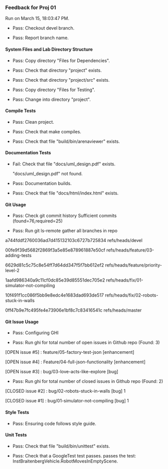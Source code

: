 ### Feedback for Proj 01

Run on March 15, 18:03:47 PM.

+ Pass: Checkout devel branch.



+ Pass: Report branch name.




#### System Files and Lab Directory Structure

+ Pass: Copy directory "Files for Dependencies".



+ Pass: Check that directory "project" exists.

+ Pass: Check that directory "project/src" exists.

+ Pass: Copy directory "Files for Testing".



+ Pass: Change into directory "project".


#### Compile Tests

+ Pass: Clean project.



+ Pass: Check that make compiles.



+ Pass: Check that file "build/bin/arenaviewer" exists.


#### Documentation Tests

+ Fail: Check that file "docs/uml_design.pdf" exists.

     "docs/uml_design.pdf" not found.

+ Pass: Documentation builds.



+ Pass: Check that file "docs/html/index.html" exists.


#### Git Usage

+ Pass: Check git commit history
Sufficient commits (found=76,required=25)

+ Pass: Run git ls-remote gather all branches in repo

a744fddf2760036ad7d415132103c6727b725834	refs/heads/devel

00fe9f39d5682f2869f3a5e85e878961887e50cf	refs/heads/feature/03-adding-tests

6629d81c5c75c8e54ff7d64dd347f5f7bb612ef2	refs/heads/feature/priority-level-2

1aafd986340a9c11cf0dc85e39d85551dec705e2	refs/heads/fix/01-simulator-not-compiling

10f491f1cc086f5bb9e8edc4e1683dad693de517	refs/heads/fix/02-robots-stuck-in-walls

0ff47b9e7fc495fe4e73906e1bf8c7c83416541c	refs/heads/master




#### Git Issue Usage

+ Pass: Configuring GHI

+ Pass: Run ghi for total number of open issues in Github repo (Found: 3)

[OPEN issue #5] :  feature/05-factory-test-json [enhancement]

[OPEN issue #4] :  Feature/04-full-json-functionality [enhancement]

[OPEN issue #3] :  bug/03-love-acts-like-explore [bug]





+ Pass: Run ghi for total number of closed issues in Github repo (Found: 2)

[CLOSED issue #2] :  bug/02-robots-stuck-in-walls [bug] 1

[CLOSED issue #1] :  bug/01-simulator-not-compiling [bug] 1






#### Style Tests

+ Pass: Ensuring code follows style guide.




#### Unit Tests

+ Pass: Check that file "build/bin/unittest" exists.

+ Pass: Check that a GoogleTest test passes.
    passes the test: InstBraitenbergVehicle.RobotMovesInEmptyScene.



